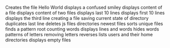 Creates the file Hello World
displays a confused smiley
displays content of a file
displays content of two files
displays last 10 lines
displays first 10 lines
displays the third line
creating a file
saving current state of directory
duplicates last line
deletes js files
directories
newest files
sorts unique files
finds a pattern root
counting words
displays lines and words
hides words
patterns of letters
removing letters
reverses
lists users and their home directories
displays empty files
